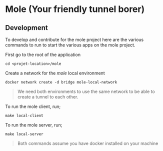 # Mole (Your friendly tunnel borer)

## Development

To develop and contribute for the mole project here are the various commands to run to start the various apps on the mole project.

First go to the root of the application

```
cd <projet-location>/mole
```

Create a network for the _mole_ local environment

```
docker network create -d bridge mole-local-network
```

> We need both environments to use the same network to be able to create a tunnel to each other.

To run the mole client, run;

```
make local-client
```

To run the mole server, run;

```
make local-server
```

> Both commands assume you have docker installed on your machine
